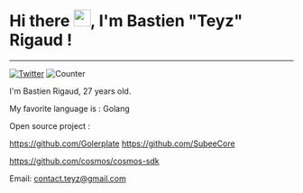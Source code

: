 # Hi there <img src="https://raw.githubusercontent.com/MartinHeinz/MartinHeinz/master/wave.gif" width="30px">, I'm Bastien "Teyz" Rigaud ! 
---
[![Twitter](https://img.shields.io/twitter/follow/BastienRgd?style=social)](https://twitter.com/bastienrgd) ![Counter](https://komarev.com/ghpvc/?username=Teyz)

I'm Bastien Rigaud, 27 years old.

My favorite language is : Golang

Open source project : 

https://github.com/Golerplate
https://github.com/SubeeCore

https://github.com/cosmos/cosmos-sdk

Email: contact.teyz@gmail.com
